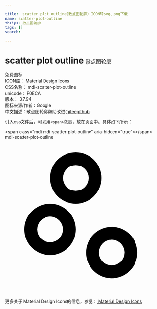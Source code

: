 ```yaml
---

title:  scatter plot outline(散点图轮廓) ICON转svg、png下载
name: scatter-plot-outline
zhTips: 散点图轮廓
tags: []
search: 

---
```


# scatter plot outline  <small style="font-size: 60%;font-weight: 100">散点图轮廓</small>


<div class="detail-page">
<p>
<span><span class="badge-success badge">免费图标</span> </span>
<br/>
<span>
ICON库：
<span class="badge-secondary badge">Material Design Icons</span> 
</span>
<br/>
<span>
CSS名称：
<span class="badge-secondary badge">mdi-scatter-plot-outline</span> 
</span>
<br/>
<span>
unicode：
<span class="badge-secondary badge">F0ECA</span> 
<copy-btn content='F0ECA' btn-title=""></copy-btn>
<copy-btn :content='String.fromCodePoint(parseInt("F0ECA", 16))' btn-title="复制U"></copy-btn>
</span>
<br/>
<span>
版本：
<span class="badge-secondary badge">3.7.94</span> 
</span>
<br/>
<span>图标来源/作者：<span class="badge-light badge">Google</span></span> 
<br/>
<span class="zh-detail">中文描述：<span class="badge-primary badge">散点图轮廓</span><span class="help-link"><span>帮助改进</span>(<a href="https://gitee.com/liuwave/icon-helper/edit/master/json/material/scatter-plot-outline.json" target="_blank" rel="noopener noreferrer">gitee</a><a href="https://github.com/liuwave/icon-helper/edit/master/json/material/scatter-plot-outline.json" target="_blank" rel="noopener noreferrer">github</a></span>)</span><br/>
</p>
</div>
<div class="alert alert-dark">
  <i class="mdi mdi-scatter-plot-outline mdi-48px"></i>
  <i class="mdi mdi-scatter-plot-outline mdi-36px"></i>
  <i class="mdi mdi-scatter-plot-outline mdi-24px"></i>
  <i class="mdi mdi-scatter-plot-outline mdi-18px"></i>
</div>
<div>
  <p>引入css文件后，可以用<code>&lt;span&gt;</code>包裹，放在页面中。具体如下所示：    
  </p>
  <div class="alert alert-primary" style="font-size: 14px">
    &lt;span class="mdi mdi-scatter-plot-outline" aria-hidden="true"&gt;&lt;/span&gt;
    <copy-btn content='<span class="mdi mdi-scatter-plot-outline" aria-hidden="true"></span>'></copy-btn>
  </div>
  <div class="alert alert-secondary">
    <i class="mdi mdi-scatter-plot-outline"
    style="font-size: 24px"
    aria-hidden="true"></i> mdi-scatter-plot-outline
    <copy-btn content="mdi-scatter-plot-outline" btn-title="复制图标名称"></copy-btn>
  </div>
</div>
<div id="svg" class="svg-wrap">
<svg xmlns="http://www.w3.org/2000/svg" viewBox="0 0 24 24"><path d="M7,18A4,4 0 0,1 3,14A4,4 0 0,1 7,10A4,4 0 0,1 11,14A4,4 0 0,1 7,18M7,12A2,2 0 0,0 5,14A2,2 0 0,0 7,16A2,2 0 0,0 9,14A2,2 0 0,0 7,12M11,10A4,4 0 0,1 7,6A4,4 0 0,1 11,2A4,4 0 0,1 15,6A4,4 0 0,1 11,10M11,4A2,2 0 0,0 9,6A2,2 0 0,0 11,8A2,2 0 0,0 13,6A2,2 0 0,0 11,4M16.6,21.6C14.39,21.6 12.6,19.81 12.6,17.6A4,4 0 0,1 16.6,13.6C18.81,13.6 20.6,15.39 20.6,17.6A4,4 0 0,1 16.6,21.6M16.6,15.6A2,2 0 0,0 14.6,17.6C14.6,18.7 15.5,19.6 16.6,19.6A2,2 0 0,0 18.6,17.6C18.6,16.5 17.7,15.6 16.6,15.6Z" /></svg>
</div>
<detail full-name='mdi-scatter-plot-outline'></detail>
    
<div><p>更多关于 Material Design Icons的信息，参见：<a target="_blank" href="https://iconhelper.cn/material.html"> Material Design Icons</a>
</p></div>
